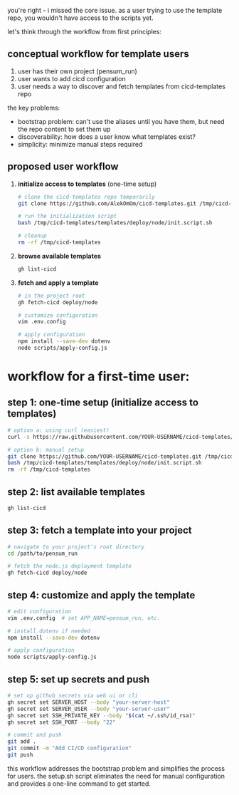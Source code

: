 you're right - i missed the core issue. as a user trying to use the template repo, you wouldn't have access to the scripts yet.

let's think through the workflow from first principles:

## conceptual workflow for template users

1. user has their own project (pensum_run)
2. user wants to add cicd configuration
3. user needs a way to discover and fetch templates from cicd-templates repo

the key problems:
- bootstrap problem: can't use the aliases until you have them, but need the repo content to set them up
- discoverability: how does a user know what templates exist?
- simplicity: minimize manual steps required

## proposed user workflow

1. **initialize access to templates** (one-time setup)
   ```bash
   # clone the cicd-templates repo temporarily
   git clone https://github.com/AlekOmOm/cicd-templates.git /tmp/cicd-templates
   
   # run the initialization script
   bash /tmp/cicd-templates/templates/deploy/node/init.script.sh
   
   # cleanup
   rm -rf /tmp/cicd-templates
   ```

2. **browse available templates**
   ```bash
   gh list-cicd
   ```

3. **fetch and apply a template**
   ```bash
   # in the project root
   gh fetch-cicd deploy/node
   
   # customize configuration
   vim .env.config
   
   # apply configuration
   npm install --save-dev dotenv
   node scripts/apply-config.js
   ```



# workflow for a first-time user:

## step 1: one-time setup (initialize access to templates)
```bash
# option a: using curl (easiest)
curl -s https://raw.githubusercontent.com/YOUR-USERNAME/cicd-templates/main/setup.sh | bash

# option b: manual setup
git clone https://github.com/YOUR-USERNAME/cicd-templates.git /tmp/cicd-templates
bash /tmp/cicd-templates/templates/deploy/node/init.script.sh
rm -rf /tmp/cicd-templates
```

## step 2: list available templates
```bash
gh list-cicd
```

## step 3: fetch a template into your project
```bash
# navigate to your project's root directory
cd /path/to/pensum_run

# fetch the node.js deployment template
gh fetch-cicd deploy/node
```

## step 4: customize and apply the template
```bash
# edit configuration
vim .env.config  # set APP_NAME=pensum_run, etc.

# install dotenv if needed
npm install --save-dev dotenv

# apply configuration
node scripts/apply-config.js
```

## step 5: set up secrets and push
```bash
# set up github secrets via web ui or cli
gh secret set SERVER_HOST --body "your-server-host"
gh secret set SERVER_USER --body "your-server-user"
gh secret set SSH_PRIVATE_KEY --body "$(cat ~/.ssh/id_rsa)"
gh secret set SSH_PORT --body "22"

# commit and push
git add .
git commit -m "Add CI/CD configuration"
git push
```

this workflow addresses the bootstrap problem and simplifies the process for users. the setup.sh script eliminates the need for manual configuration and provides a one-line command to get started.
